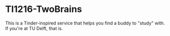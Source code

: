 # TI1216-TwoBrains
This is a Tinder-inspired service that helps you find a buddy to "study" with. If 
you're at TU Delft, that is.
